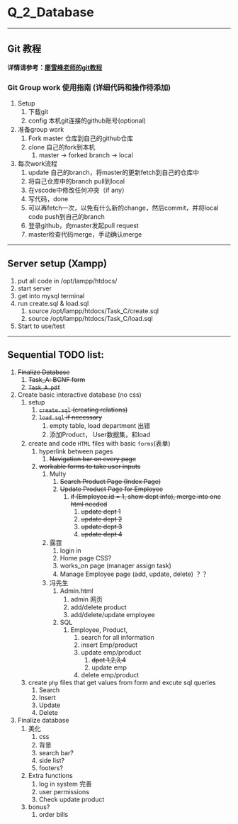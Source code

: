 # Q_2_Database
---
## Git 教程  

**详情请参考：[廖雪峰老师的git教程](https://www.liaoxuefeng.com/wiki/896043488029600)**

### Git Group work 使用指南 (详细代码和操作待添加)
1. Setup 
   1. 下载git
   2. config 本机git连接的github账号(optional)
2. 准备group work
   1. Fork master 仓库到自己的github仓库
   2. clone 自己的fork到本机
      1. master -> forked branch -> local
3. 每次work流程
   1. update 自己的branch，将master的更新fetch到自己的仓库中
   2. 将自己仓库中的branch pull到local
   3. 在vscode中修改任何冲突（if any）
   4. 写代码，done
   5. 可以再fetch一次，以免有什么新的change，然后commit，并将local code push到自己的branch
   6. 登录github，向master发起pull request
   7. master检查代码merge，手动确认merge
---

## Server setup (Xampp)
1. put all code in /opt/lampp/htdocs/
2. start server 
3. get into mysql terminal
4. run create.sql & load.sql
   1. source /opt/lampp/htdocs/Task_C/create.sql
   2. source /opt/lampp/htdocs/Task_C/load.sql
5. Start to use/test
---
## Sequential TODO list:
1. ~~Finalize Database~~
   1. ~~Task_A: BCNF form~~
   2. ~~`Task_A.pdf`~~
2. Create basic interactive database (no css)
   1. setup 
      1. ~~`create.sql` (creating relations)~~
      2. ~~`load.sql` if necessary~~
         1. empty table, load department 出错
         2. 添加Product， User数据集，和load
   2. create and code `HTML` files with basic `forms`(表单)
      1. hyperlink between pages 
         1. ~~Navigation bar on every page~~
      2. ~~workable forms to take user inputs~~
         1. Multy
            1. ~~Search Product Page (Index Page)~~
            2. ~~Update Product Page for Employee~~
               1. ~~if (Employee.id = 1, show dept info), merge into one html needed~~
                  1. ~~update dept 1~~
                  2. ~~update dept 2~~
                  3. ~~update dept 3~~
                  4. ~~update dept 4~~
         2. 露霆
            1. login in
            2. Home page CSS?
            3. works_on page (manager assign task)
            4. Manage Employee page (add, update, delete) ？？
         3. 冯先生
            1. Admin.html 
               1. admin 网页
               2. add/delete product
               3. add/delete/update employee
            2. SQL
               1. Employee, Product, 
                  1. search for all information 
                  2. insert Emp/product 
                  3. update emp/product 
                     1. ~~dpet 1,2,3,4~~
                     2. update emp
                  4. delete emp/product 
   3. create `php` files that get values from form and excute sql queries
      1. Search 
      2. Insert 
      3. Update 
      4. Delete
3. Finalize database 
   1. 美化
      1. css 
      2. 背景
      3. search bar?
      4. side list?
      5. footers?
   2. Extra functions 
      1. log in system 完善
      2. user permissions 
      3. Check update product
   3. bonus?
      1. order bills 



